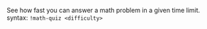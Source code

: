 See how fast you can answer a math problem in a given time limit.<br />
syntax: `!math-quiz <difficulty>`